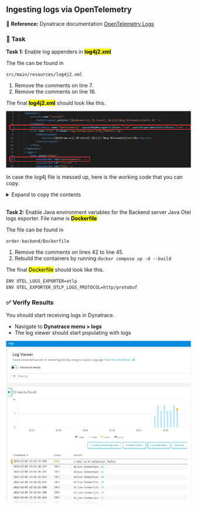 ## Ingesting logs via OpenTelemetry

📝 **Reference:** Dynatrace documentation [OpenTelemetry Logs](https://docs.dynatrace.com/docs/shortlink/otel-overview-logs)

### 📌 Task

**Task 1:** Enable log appenders in <mark>**log4j2.xml**</mark>

The file can be found in
```
src/main/resources/log4j2.xml
```

1. Remove the comments on line 7.
1. Remove the comments on line 16.

The final <mark>**log4j2.xml**</mark> should look like this.

![Task1](../../assets/images/05-task1-logappender.png)

In case the log4j file is messed up, here is the working code that you can copy. 

<details>
  <summary>Expand to copy the contents</summary>

```xml
<?xml version="1.0" encoding="UTF-8"?>
<Configuration packages="io.opentelemetry.instrumentation.log4j.appender.v2_17">
    <Appenders>
        <Console name="Console">
            <PatternLayout pattern="[%d{HH:mm:ss}] [%-5level] [%c{1}] %msg %throwable{short} %n" />
        </Console>
        <OpenTelemetry name="OpenTelemetry" captureMapMessageAttributes="true" captureExperimentalAttributes="true" />
        <File name="File" fileName="logs/hotday-${env:DEMO_PURPOSE}.log">
            <PatternLayout>
                <Pattern>[%d{HH:mm:ss}] [%-5level] [%c{1}] %msg %throwable{short}%n</Pattern>
            </PatternLayout>
        </File>
    </Appenders>
    <Loggers>
        <Root level="trace">
            <AppenderRef ref="OpenTelemetry" />
            <AppenderRef ref="Console" />
            <AppenderRef ref="File" />
        </Root>
    </Loggers>
</Configuration>
```

</details>

<br/>

**Task 2:** Enable Java environment variables for the Backend server Java Otel logs exporter. File name is <mark>**Dockerfile**</mark>

The file can be found in
```
order-backend/Dockerfile
```
1. Remove the comments on lines 42 to line 45.
1. Rebuild the containers by running `docker compose up -d --build`

The final <mark>Dockerfile</mark> should look like this.

```bash
ENV OTEL_LOGS_EXPORTER=otlp
ENV OTEL_EXPORTER_OTLP_LOGS_PROTOCOL=http/protobuf
```

### ✅ Verify Results

You should start receiving logs in Dynatrace.
- Navigate to **Dynatrace menu > logs**
- The log viewer should start populating with logs

![Otel log ingestions](../../assets/images/05-success.png)